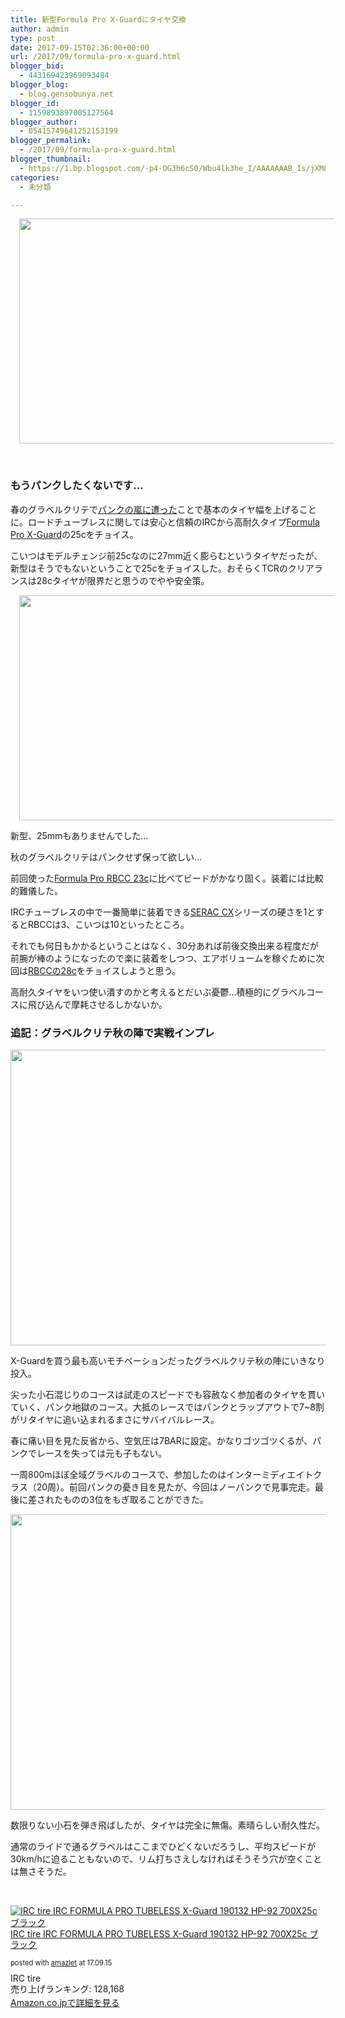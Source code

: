 ```yaml
---
title: 新型Formula Pro X-Guardにタイヤ交換
author: admin
type: post
date: 2017-09-15T02:36:00+00:00
url: /2017/09/formula-pro-x-guard.html
blogger_bid:
  - 443169423969093484
blogger_blog:
  - blog.gensobunya.net
blogger_id:
  - 1159893897005127564
blogger_author:
  - 05415749641252153199
blogger_permalink:
  - /2017/09/formula-pro-x-guard.html
blogger_thumbnail:
  - https://1.bp.blogspot.com/-p4-OG3h6cS0/Wbu4lk3he_I/AAAAAAAB_Is/jXM8CojRLe8FFW5zohbADtUZU941ws_GACKgBGAs/s640/P_20170915_202018.jpg
categories:
  - 未分類

---
```

<div class="separator" style="clear: both; text-align: center;">
  <a style="margin-left: 1em; margin-right: 1em;" href="https://1.bp.blogspot.com/-p4-OG3h6cS0/Wbu4lk3he_I/AAAAAAAB_Is/jXM8CojRLe8FFW5zohbADtUZU941ws_GACKgBGAs/s1600/P_20170915_202018.jpg"><img src="https://blog.gensobunya.net/wp-content/uploads/2017/09/P_20170915_202018.jpg" width="640" height="360" border="0" data-original-height="900" data-original-width="1600" /></a>
</div>

&nbsp;

### もうパンクしたくないです…

春のグラベルクリテで<a href="https://blog.gensobunya.net/2017/05/2017.html" target="_blank" rel="noopener">パンクの嵐に遭った</a>ことで基本のタイヤ幅を上げることに。ロードチューブレスに関しては安心と信頼のIRCから高耐久タイプ<a href="http://amzn.to/2fohzsh" target="_blank" rel="noopener">Formula Pro X-Guard</a>の25cをチョイス。

こいつはモデルチェンジ前25cなのに27mm近く膨らむというタイヤだったが、新型はそうでもないということで25cをチョイスした。おそらくTCRのクリアランスは28cタイヤが限界だと思うのでやや安全策。

<div class="separator" style="clear: both; text-align: center;">
  <a style="margin-left: 1em; margin-right: 1em;" href="https://2.bp.blogspot.com/-G9bIIbHrXVQ/Wbu5aljM5RI/AAAAAAAB_Z8/KQ1a623F_Ho5OJFkHgcbEjrapabiJVUYQCKgBGAs/s1600/P_20170915_202058.jpg"><img src="https://blog.gensobunya.net/wp-content/uploads/2017/09/P_20170915_202058.jpg" width="640" height="360" border="0" data-original-height="900" data-original-width="1600" /></a>
</div>

新型、25mmもありませんでした…
  
秋のグラベルクリテはパンクせず保って欲しい…

前回使った<a href="http://amzn.to/2ycgwTI" target="_blank" rel="noopener">Formula Pro RBCC 23c</a>に比べてビードがかなり固く。装着には比較的難儀した。
  
IRCチューブレスの中で一番簡単に装着できる<a href="http://amzn.to/2ybpjFz" target="_blank" rel="noopener">SERAC CX</a>シリーズの硬さを1とするとRBCCは3、こいつは10といったところ。

それでも何日もかかるということはなく、30分あれば前後交換出来る程度だが前腕が棒のようになったので楽に装着をしつつ、エアボリュームを稼ぐために次回は<a href="http://amzn.to/2ybj057" target="_blank" rel="noopener">RBCCの28c</a>をチョイスしようと思う。

高耐久タイヤをいつ使い潰すのかと考えるとだいぶ憂鬱…積極的にグラベルコースに飛び込んで摩耗させるしかないか。

### 追記：グラベルクリテ秋の陣で実戦インプレ

<img class="size-large wp-image-749" src="https://blog.gensobunya.net/wp-content/uploads/2017/09/P_20170924_145058-1024x576.jpg" alt="" width="840" height="473" srcset="https://blog.gensobunya.net/wp-content/uploads/2017/09/P_20170924_145058-1024x576.jpg 1024w, https://blog.gensobunya.net/wp-content/uploads/2017/09/P_20170924_145058-300x169.jpg 300w, https://blog.gensobunya.net/wp-content/uploads/2017/09/P_20170924_145058-768x432.jpg 768w" sizes="(max-width: 840px) 100vw, 840px" />

X-Guardを買う最も高いモチベーションだったグラベルクリテ秋の陣にいきなり投入。

尖った小石混じりのコースは試走のスピードでも容赦なく参加者のタイヤを貫いていく、パンク地獄のコース。大抵のレースではパンクとラップアウトで7~8割がリタイヤに追い込まれるまさにサバイバルレース。

春に痛い目を見た反省から、空気圧は7BARに設定。かなりゴツゴツくるが、パンクでレースを失っては元も子もない。

一周800mほぼ全域グラベルのコースで、参加したのはインターミディエイトクラス（20周）。前回パンクの憂き目を見たが、今回はノーパンクで見事完走。最後に差されたものの3位をもぎ取ることができた。

<img class="aligncenter size-large wp-image-750" src="https://blog.gensobunya.net/wp-content/uploads/2017/09/P_20170924_122957-1024x576.jpg" alt="" width="840" height="473" srcset="https://blog.gensobunya.net/wp-content/uploads/2017/09/P_20170924_122957-1024x576.jpg 1024w, https://blog.gensobunya.net/wp-content/uploads/2017/09/P_20170924_122957-300x169.jpg 300w, https://blog.gensobunya.net/wp-content/uploads/2017/09/P_20170924_122957-768x432.jpg 768w" sizes="(max-width: 840px) 100vw, 840px" />

数限りない小石を弾き飛ばしたが、タイヤは完全に無傷。素晴らしい耐久性だ。

通常のライドで通るグラベルはここまでひどくないだろうし、平均スピードが30km/hに迫ることもないので、リム打ちさえしなければそうそう穴が空くことは無さそうだ。

&nbsp;

<div class="amazlet-box" style="margin-bottom: 0px;">
  <div class="amazlet-image" style="float: left; margin: 0px 12px 1px 0px;">
    <a href="http://www.amazon.co.jp/exec/obidos/ASIN/B01DOZESKK/gensobunya-22/ref=nosim/" target="_blank" rel="noopener" name="amazletlink"><img style="border: none;" src="https://images-fe.ssl-images-amazon.com/images/I/316-RzfNA0L._SL160_.jpg" alt="IRC tire IRC FORMULA PRO TUBELESS X-Guard 190132 HP-92 700X25c ブラック" /></a>
  </div>
  
  <div class="amazlet-info" style="line-height: 120%; margin-bottom: 10px;">
    <div class="amazlet-name" style="line-height: 120%; margin-bottom: 10px;">
      <a href="http://www.amazon.co.jp/exec/obidos/ASIN/B01DOZESKK/gensobunya-22/ref=nosim/" target="_blank" rel="noopener" name="amazletlink">IRC tire IRC FORMULA PRO TUBELESS X-Guard 190132 HP-92 700X25c ブラック</a></p> 
      <div class="amazlet-powered-date" style="font-size: 80%; line-height: 120%; margin-top: 5px;">
        posted with <a title="amazlet" href="http://www.amazlet.com/" target="_blank" rel="noopener">amazlet</a> at 17.09.15
      </div>
    </div>
    <div class="amazlet-detail">
      IRC tire <br /> 売り上げランキング: 128,168
    </div>
    <div class="amazlet-sub-info" style="float: left;">
      <div class="amazlet-link" style="margin-top: 5px;">
        <a href="http://www.amazon.co.jp/exec/obidos/ASIN/B01DOZESKK/gensobunya-22/ref=nosim/" target="_blank" rel="noopener" name="amazletlink">Amazon.co.jpで詳細を見る</a>
      </div>
    </div>
  </div>
  
  <div class="amazlet-footer" style="clear: left;">
     
  </div>
</div>